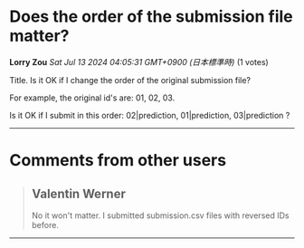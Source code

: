 # Does the order of the submission file matter?

**Lorry Zou** *Sat Jul 13 2024 04:05:31 GMT+0900 (日本標準時)* (1 votes)

Title. Is it OK if I change the order of the original submission file?

For example, the original id's are: 01, 02, 03.

Is it OK if I submit in this order: 02|prediction, 01|prediction, 03|prediction ?



---

 # Comments from other users

> ## Valentin Werner
> 
> No it won't matter. I submitted submission.csv files with reversed IDs before.
> 
> 
> 


---

